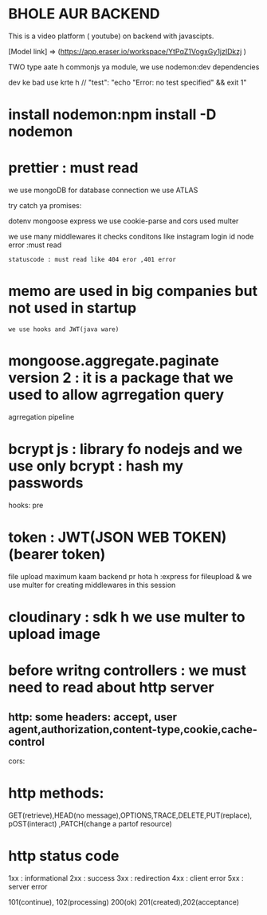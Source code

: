 # BHOLE AUR BACKEND


This is a  video platform ( youtube) on  backend with javascipts.

[Model link] => (https://app.eraser.io/workspace/YtPqZ1VogxGy1jzIDkzj )

   TWO type aate h commonjs ya module,
  we use nodemon:dev dependencies

dev ke bad use krte h
 // "test": "echo \"Error: no test specified\" && exit 1"
 

# install nodemon:npm install -D nodemon
# prettier :  must read 
<!-- aane ke bad hme kuch fuiles add krni pdti h .prettierrc -->


we use mongoDB  for database connection
we use ATLAS

try catch ya promises:

dotenv mongoose express
 we use cookie-parse and cors
used multer

we use many middlewares
    it checks conditons like instagram login id 
    node error :must read

    statuscode : must read like 404 eror ,401 error
 #  memo are used in big companies but not used in startup 

    we use hooks and JWT(java ware)

   # mongoose.aggregate.paginate version 2 :  it is a package that we used to allow agrregation query

agrregation pipeline
# bcrypt js : library fo nodejs   and we use only bcrypt : hash my passwords
 hooks: pre
#   token : JWT(JSON WEB TOKEN) (bearer token)


file upload maximum kaam backend pr hota h :express  for fileupload  & we use  multer for creating middlewares  in this session
# cloudinary : sdk h we use multer to upload image






# before writng controllers : we must need to read about http server

## http: some headers: accept, user agent,authorization,content-type,cookie,cache-control


cors:

# http methods:
GET(retrieve),HEAD(no message),OPTIONS,TRACE,DELETE,PUT(replace), pOST(interact) ,PATCH(change a partof resource)

# http status code
1xx  : informational
2xx  :  success
3xx  : redirection
4xx  : client error
5xx  : server error

101(continue), 102(processing)
200(ok)
201(created),202(acceptance)